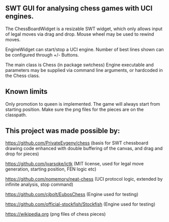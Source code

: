 SWT GUI for analysing chess games with UCI engines.
----


The ChessBoardWidget is a resizable SWT widget, which only allows input of legal moves via drag and drop.
Mouse wheel may be used to rewind moves.

EngineWidget can start/stop a UCI engine. Number of best lines shown can be configured through +/- Buttons.

The main class is Chess (in package swtchess)
Engine executable and parameters may be supplied via command line arguments, or hardcoded in the Chess class.


Known limits
---
Only promotion to queen is implemented. The game will always start from starting position.
Make sure the png files for the pieces are on the classpath.



This project was made possible by:
---

https://github.com/PrivateEvgeny/chess
(basis for SWT chessboard drawing code enhanced with double buffering of the canvas, and drag and drop for pieces)  

https://github.com/jvarsoke/ictk
(MIT license, used for legal move generation, starting position, FEN logic etc)

https://github.com/nomemory/neat-chess
(UCI protocol logic, extended by infinite analysis, stop command)

https://github.com/cjbolt/EubosChess
(Engine used for testing) 

https://github.com/official-stockfish/Stockfish
(Engine used for testing)

https://wikipedia.org
(png files of chess pieces)





